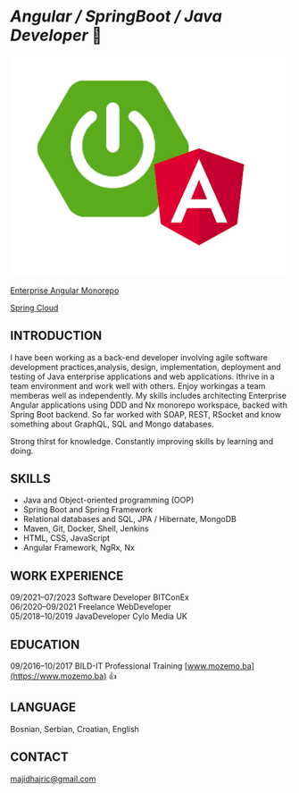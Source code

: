 # *Angular / SpringBoot / Java Developer* 👋

![image.png](assets/image.png)

[Enterprise Angular Monorepo](https://github.com/majidhajric/web-shop)

[Spring Cloud](https://github.com/majidhajric/spring-cloud-examples)

## INTRODUCTION

I have been working as a back-end developer involving agile software development practices,analysis, design, implementation, deployment and testing of Java enterprise applications and web applications. Ithrive in a team environment and work well with others. Enjoy workingas a team memberas well as independently.
My skills includes architecting Enterprise Angular applications using DDD and Nx monorepo workspace, backed with Spring Boot backend.
So far worked with SOAP, REST, RSocket and know something about GraphQL, SQL and Mongo databases.

Strong thirst for knowledge. Constantly improving skills by learning and doing.

## SKILLS

- Java and Object-oriented programming (OOP)
- Spring Boot and Spring Framework
- Relational databases and SQL, JPA / Hibernate, MongoDB
- Maven, Git, Docker, Shell, Jenkins
- HTML, CSS, JavaScript
- Angular Framework, NgRx, Nx

## WORK EXPERIENCE

09/2021–07/2023 Software Developer BITConEx  
06/2020–09/2021 Freelance WebDeveloper  
05/2018–10/2019  JavaDeveloper Cylo Media UK  

## EDUCATION

09/2016–10/2017	BILD-IT Professional Training  [www.mozemo.ba](https://www.mozemo.ba) 👍

## LANGUAGE

Bosnian, Serbian, Croatian, English

## CONTACT

[majidhajric@gmail.com](mailto:majidhajric@gmail.com)


